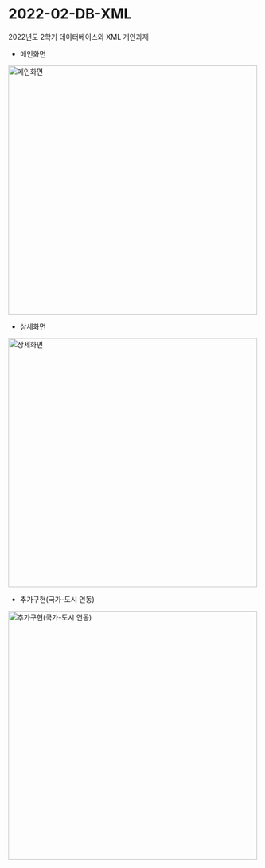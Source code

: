 # 2022-02-DB-XML
2022년도 2학기 데이터베이스와 XML 개인과제

  - 메인화면
  <img width="500" alt="메인화면" src="https://user-images.githubusercontent.com/54923245/202081231-485c10ad-7e2e-4eac-b209-4b73b16de26d.png">

  
  - 상세화면
  <img width="500" alt="상세화면" src="https://user-images.githubusercontent.com/54923245/202081247-268a3091-c4b3-4a18-9ddd-121f8b4b8518.png">

  
  - 추가구현(국가-도시 연동)
  <img width="500" alt="추가구현(국가-도시 연동)" src="https://user-images.githubusercontent.com/54923245/202081257-bf4262a6-1a86-43cb-a378-4803b52ee6d0.png">
